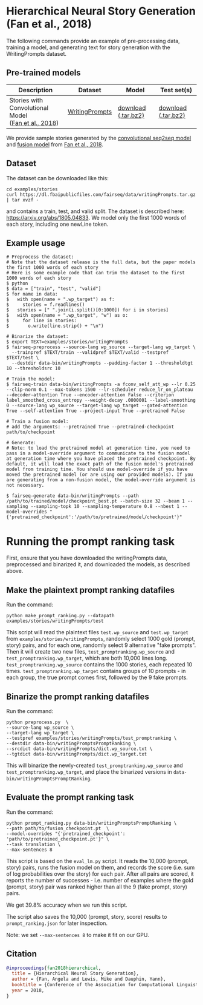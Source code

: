 # Hierarchical Neural Story Generation (Fan et al., 2018)

The following commands provide an example of pre-processing data, training a model, and generating text for story generation with the WritingPrompts dataset.

## Pre-trained models

Description | Dataset | Model | Test set(s)
---|---|---|---
Stories with Convolutional Model <br> ([Fan et al., 2018](https://arxiv.org/abs/1805.04833)) | [WritingPrompts](https://arxiv.org/abs/1805.04833) | [download (.tar.bz2)](https://dl.fbaipublicfiles.com/fairseq/models/stories_checkpoint.tar.bz2) | [download (.tar.bz2)](https://dl.fbaipublicfiles.com/fairseq/data/stories_test.tar.bz2)

We provide sample stories generated by the [convolutional seq2seq model](https://dl.fbaipublicfiles.com/fairseq/data/seq2seq_stories.txt) and [fusion model](https://dl.fbaipublicfiles.com/fairseq/data/fusion_stories.txt) from [Fan et al., 2018](https://arxiv.org/abs/1805.04833).

## Dataset

The dataset can be downloaded like this:

```
cd examples/stories
curl https://dl.fbaipublicfiles.com/fairseq/data/writingPrompts.tar.gz | tar xvzf -
```

and contains a train, test, and valid split. The dataset is described here: https://arxiv.org/abs/1805.04833. We model only the first 1000 words of each story, including one newLine token.


## Example usage

```
# Preprocess the dataset:
# Note that the dataset release is the full data, but the paper models the first 1000 words of each story
# Here is some example code that can trim the dataset to the first 1000 words of each story
$ python
$ data = ["train", "test", "valid"]
$ for name in data:
$   with open(name + ".wp_target") as f:
$     stories = f.readlines()
$   stories = [" ".join(i.split()[0:1000]) for i in stories]
$   with open(name + ".wp_target", "w") as o:
$     for line in stories:
$       o.write(line.strip() + "\n")

# Binarize the dataset:
$ export TEXT=examples/stories/writingPrompts
$ fairseq-preprocess --source-lang wp_source --target-lang wp_target \
  --trainpref $TEXT/train --validpref $TEXT/valid --testpref $TEXT/test \
  --destdir data-bin/writingPrompts --padding-factor 1 --thresholdtgt 10 --thresholdsrc 10

# Train the model:
$ fairseq-train data-bin/writingPrompts -a fconv_self_att_wp --lr 0.25 --clip-norm 0.1 --max-tokens 1500 --lr-scheduler reduce_lr_on_plateau --decoder-attention True --encoder-attention False --criterion label_smoothed_cross_entropy --weight-decay .0000001 --label-smoothing 0 --source-lang wp_source --target-lang wp_target --gated-attention True --self-attention True --project-input True --pretrained False

# Train a fusion model:
# add the arguments: --pretrained True --pretrained-checkpoint path/to/checkpoint

# Generate:
# Note: to load the pretrained model at generation time, you need to pass in a model-override argument to communicate to the fusion model at generation time where you have placed the pretrained checkpoint. By default, it will load the exact path of the fusion model's pretrained model from training time. You should use model-override if you have moved the pretrained model (or are using our provided models). If you are generating from a non-fusion model, the model-override argument is not necessary.

$ fairseq-generate data-bin/writingPrompts --path /path/to/trained/model/checkpoint_best.pt --batch-size 32 --beam 1 --sampling --sampling-topk 10 --sampling-temperature 0.8 --nbest 1 --model-overrides "{'pretrained_checkpoint':'/path/to/pretrained/model/checkpoint'}"
```
# Running the prompt ranking task

First, ensure that you have downloaded the writingPrompts data, preprocessed and binarized it, and downloaded the models, as described above.

## Make the plaintext prompt ranking datafiles

Run the command:

```
python make_prompt_ranking.py --datapath examples/stories/writingPrompts/test
```

This script will read the plaintext files `test.wp_source` and `test.wp_target` from `examples/stories/writingPrompts`, randomly select 1000 gold (prompt, story) pairs, and for each one, randomly select 9 alternative "fake prompts". Then it will create two new files, `test_promptranking.wp_source` and `test_promptranking.wp_target`, which are both 10,000 lines long. `test_promptranking.wp_source` contains the 1000 stories, each repeated 10 times. `test_promptranking.wp_target` contains groups of 10 prompts - in each group, the true prompt comes first, followed by the 9 fake prompts.

## Binarize the prompt ranking datafiles

Run the command:

```
python preprocess.py  \
--source-lang wp_source \
--target-lang wp_target \
--testpref examples/stories/writingPrompts/test_promptranking \
--destdir data-bin/writingPromptsPromptRanking \
--srcdict data-bin/writingPrompts/dict.wp_source.txt \
--tgtdict data-bin/writingPrompts/dict.wp_target.txt
```

This will binarize the newly-created `test_promptranking.wp_source` and `test_promptranking.wp_target`, and place the binarized versions in `data-bin/writingPromptsPromptRanking`.

## Evaluate the prompt ranking task

Run the command:

```
python prompt_ranking.py data-bin/writingPromptsPromptRanking \
--path path/to/fusion_checkpoint.pt  \
--model-overrides "{'pretrained_checkpoint': 'path/to/pretrained_checkpoint.pt'}" \
--task translation \
--max-sentences 8
```

This script is based on the `eval_lm.py` script.
It reads the 10,000 (prompt, story) pairs, runs the fusion model on them, and records the score (i.e. sum of log probabilities over the story) for each pair.
After all pairs are scored, it reports the number of successes - i.e. number of examples where the gold (prompt, story) pair was ranked higher than all the 9 (fake prompt, story) pairs.

We get 39.8% accuracy when we run this script.

The script also saves the 10,000 (prompt, story, score) results to `prompt_ranking.json` for later inspection.

Note: we set `--max-sentences 8` to make it fit on our GPU. 

## Citation
```bibtex
@inproceedings{fan2018hierarchical,
  title = {Hierarchical Neural Story Generation},
  author = {Fan, Angela and Lewis, Mike and Dauphin, Yann},
  booktitle = {Conference of the Association for Computational Linguistics (ACL)},
  year = 2018,
}
```
